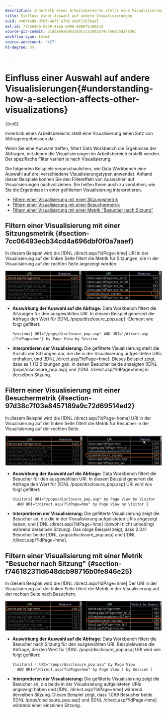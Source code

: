 ```yaml
---
description: Innerhalb eines Arbeitsbereichs stellt eine Visualisierung einen Satz von Abfrageergebnissen dar.
title: Einfluss einer Auswahl auf andere Visualisierungen
uuid: d46f4e8d-df6f-4a7f-a796-eb9f11536ae5
exl-id: 7756646b-9309-41aa-a098-8988f6c065c8
source-git-commit: b1dda69a606a16dccca30d2a74c7e63dbd27936c
workflow-type: tm+mt
source-wordcount: '427'
ht-degree: 3%

---
```


# Einfluss einer Auswahl auf andere Visualisierungen{#understanding-how-a-selection-affects-other-visualizations}

{{eol}}

Innerhalb eines Arbeitsbereichs stellt eine Visualisierung einen Satz von Abfrageergebnissen dar.

Wenn Sie eine Auswahl treffen, filtert Data Workbench die Ergebnisse der Abfragen, mit denen die Visualisierungen im Arbeitsbereich erstellt werden. Der spezifische Filter variiert je nach Visualisierung.

Die folgenden Beispiele veranschaulichen, wie Data Workbench eine Auswahl auf drei verschiedene Visualisierungstypen anwendet. Anhand dieser Beispiele können Sie den Filtereffekt von Auswahlen auf Visualisierungen nachvollziehen. Sie helfen Ihnen auch zu verstehen, wie Sie die Ergebnisse in einer gefilterten Visualisierung interpretieren.

* [Filtern einer Visualisierung mit einer Sitzungsmetrik](../../../../home/c-get-started/c-vis/c-sel-vis/c-sel-aff-vis.md#section-7cc06493ecb34cd4a696dbf0f0a7aaef)
* [Filtern einer Visualisierung mit einer Besuchermetrik](../../../../home/c-get-started/c-vis/c-sel-vis/c-sel-aff-vis.md#section-97d38c7f03e8457189a9c72d69514ed2)
* [Filtern einer Visualisierung mit einer Metrik &quot;Besucher nach Sitzung&quot;](../../../../home/c-get-started/c-vis/c-sel-vis/c-sel-aff-vis.md#section-f746182311d648dcb98716b0fe846e25)

## Filtern einer Visualisierung mit einer Sitzungsmetrik {#section-7cc06493ecb34cd4a696dbf0f0a7aaef}

In diesem Beispiel wird die [!DNL /direct.asp/?ldPage=hme] URI in der Visualisierung auf der linken Seite filtert die Metrik für Sitzungen, die in der Visualisierung auf der rechten Seite angezeigt werden.

![](assets/client-vis1.png)

* **Auswirkung der Auswahl auf die Abfrage:** Data Workbench filtert die Sitzungen für den ausgewählten URI. In diesem Beispiel generiert die Abfrage den Wert für [!DNL /pops/disclosure_pop.asp] -Element wie folgt gefiltert:

   ```
   Sessions[ URI="/pops/disclosure_pop.asp" AND URI="/direct.asp
   /?ldPage=hme"] by Page View by Session
   ```

* **Interpretieren der Visualisierung:** Die gefilterte Visualisierung stellt die Anzahl der Sitzungen dar, die die in der Visualisierung aufgelisteten URIs enthalten, und [!DNL /direct.asp/?ldPage=hme]. Dieses Beispiel zeigt, dass es 1.113 Sitzungen gab, in denen Besucher beide anzeigten [!DNL /pops/disclosure_pop.asp] und [!DNL /direct.asp/?ldPage=hme] in derselben Sitzung.

## Filtern einer Visualisierung mit einer Besuchermetrik {#section-97d38c7f03e8457189a9c72d69514ed2}

In diesem Beispiel wird die [!DNL /direct.asp/?ldPage=home] URI in der Visualisierung auf der linken Seite filtert die Metrik für Besucher in der Visualisierung auf der rechten Seite.

![](assets/client-vis2.png)

* **Auswirkung der Auswahl auf die Abfrage:** Data Workbench filtert die Besucher für den ausgewählten URI. In diesem Beispiel generiert die Abfrage den Wert für [!DNL /pops/disclosure_pop.asp] URI wird wie folgt gefiltert:

   ```
   Visitors[ URI="/pops/disclosure_pop.asp" by Page View by Visitor 
     AND URI="/direct.asp/?ldPage=hme" by Page View by Visitor ]
   ```

* **Interpretieren der Visualisierung:** Die gefilterte Visualisierung zeigt die Besucher an, die die in der Visualisierung aufgelisteten URIs angezeigt haben, und [!DNL /direct.asp/?ldPage=hme] (obwohl nicht unbedingt während derselben Sitzung). Das obige Beispiel zeigt, dass 2.041 Besucher beide [!DNL /pops/disclosure_pop.asp] und [!DNL /direct.asp/?ldPage=hme].

## Filtern einer Visualisierung mit einer Metrik &quot;Besucher nach Sitzung&quot; {#section-f746182311d648dcb98716b0fe846e25}

In diesem Beispiel wird die [!DNL /direct.asp/?ldPage=hme] Der URI in der Visualisierung auf der linken Seite filtert die Metrik in der Visualisierung auf der rechten Seite nach Besuchern.

![](assets/client-vis3.png)

* **Auswirkung der Auswahl auf die Abfrage:** Data Workbench filtert die Besucher nach Sitzung für den ausgewählten URI. Beispielsweise die Abfrage, die den Wert für [!DNL /pops/disclosure_pop.asp] URI wird wie folgt gefiltert:

   ```
   Visitors[ ( URI="/pops/disclosure_pop.asp" by Page View 
     AND URI="/direct.asp/?ldPage=hme" by Page View ) by Session ]
   ```

* **Interpretieren der Visualisierung:** Die gefilterte Visualisierung zeigt die Besucher an, die beide in der Visualisierung aufgelisteten URIs angezeigt haben und [!DNL /direct.asp/?ldPage=hme] während derselben Sitzung. Dieses Beispiel zeigt, dass 1.069 Besucher beide [!DNL /pops/disclosure_pop.asp] und [!DNL /direct.asp/?ldPage=hme] während einer einzelnen Sitzung.
